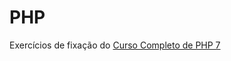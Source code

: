 # PHP
<p>Exercícios de fixação do <a href="https://www.udemy.com/course/curso-php-7-online/?couponCode=MCLARENT71824">Curso Completo de PHP 7</p>
